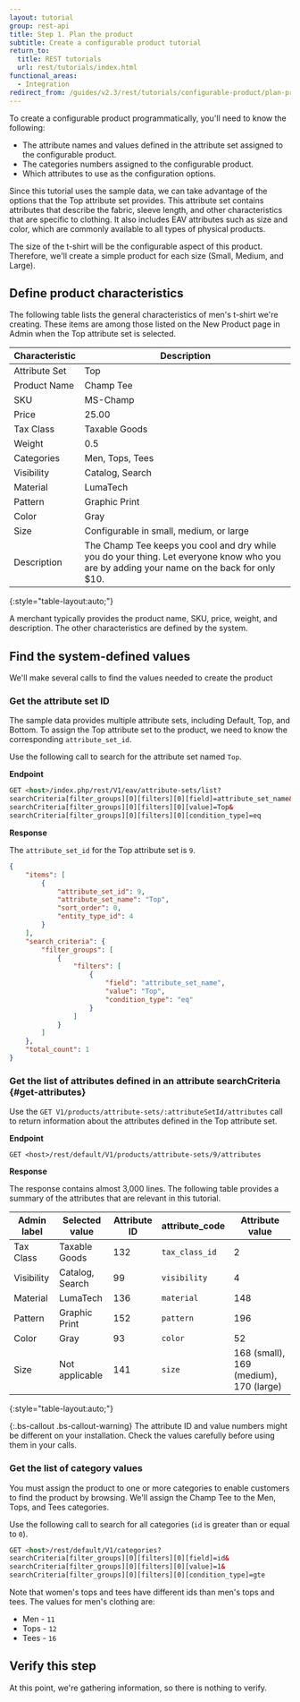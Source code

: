 ```yaml
---
layout: tutorial
group: rest-api
title: Step 1. Plan the product
subtitle: Create a configurable product tutorial
return_to:
  title: REST tutorials
  url: rest/tutorials/index.html
functional_areas:
  - Integration
redirect_from: /guides/v2.3/rest/tutorials/configurable-product/plan-product.html
---
```


To create a configurable product programmatically, you'll need to know the following:

* The attribute names and values defined in the attribute set assigned to the configurable product.
* The categories numbers assigned to the configurable product.
* Which attributes to use as the configuration options.

Since this tutorial uses the sample data, we can take advantage of the options that the Top attribute set provides. This attribute set contains attributes that describe the fabric, sleeve length, and other characteristics that are specific to clothing. It also includes EAV attributes such as size and color, which are commonly available to all types of physical products.

The size of the t-shirt will be the configurable aspect of this product. Therefore, we'll create a simple product for each size (Small, Medium, and Large).

## Define product characteristics

The following table lists the general characteristics of men's t-shirt we're creating. These items are among those listed on the New Product page in Admin when the Top attribute set is selected.

| Characteristic | Description                                                                                                                               |
| -------------- | ----------------------------------------------------------------------------------------------------------------------------------------- |
| Attribute Set  | Top                                                                                                                                       |
| Product Name   | Champ Tee                                                                                                                                 |
| SKU            | MS-Champ                                                                                                                                  |
| Price          | 25.00                                                                                                                                     |
| Tax Class      | Taxable Goods                                                                                                                             |
| Weight         | 0.5                                                                                                                                       |
| Categories     | Men, Tops, Tees                                                                                                                           |
| Visibility     | Catalog, Search                                                                                                                           |
| Material       | LumaTech                                                                                                                                  |
| Pattern        | Graphic Print                                                                                                                             |
| Color          | Gray                                                                                                                                      |
| Size           | Configurable in small, medium, or large                                                                                                   |
| Description    | The Champ Tee keeps you cool and dry while you do your thing. Let everyone know who you are by adding your name on the back for only $10. |

{:style="table-layout:auto;"}

A merchant typically provides the product name, SKU, price, weight, and description. The other characteristics are defined by the system.

## Find the system-defined values

We'll make several calls to find the values needed to create the product

### Get the attribute set ID

The sample data provides multiple attribute sets, including Default, Top, and Bottom. To assign the Top attribute set to the product, we need to know the corresponding `attribute_set_id`.

Use the following call to search for the attribute set named `Top`.

**Endpoint**

```html
GET <host>/index.php/rest/V1/eav/attribute-sets/list?
searchCriteria[filter_groups][0][filters][0][field]=attribute_set_name&
searchCriteria[filter_groups][0][filters][0][value]=Top&
searchCriteria[filter_groups][0][filters][0][condition_type]=eq
```

**Response**

The `attribute_set_id` for the Top attribute set is `9`.

```json
{
    "items": [
        {
            "attribute_set_id": 9,
            "attribute_set_name": "Top",
            "sort_order": 0,
            "entity_type_id": 4
        }
    ],
    "search_criteria": {
        "filter_groups": [
            {
                "filters": [
                    {
                        "field": "attribute_set_name",
                        "value": "Top",
                        "condition_type": "eq"
                    }
                ]
            }
        ]
    },
    "total_count": 1
}
```

### Get the list of attributes defined in an attribute searchCriteria {#get-attributes}

Use the `GET V1/products/attribute-sets/:attributeSetId/attributes` call to return information about the attributes defined in the Top attribute set.

**Endpoint**

`GET <host>/rest/default/V1/products/attribute-sets/9/attributes`

**Response**

The response contains almost 3,000 lines. The following table provides a summary of the attributes that are relevant in this tutorial.

| Admin label | Selected value  | Attribute ID | attribute_code | Attribute value                        |
| ----------- | --------------- | ------------ | -------------- | -------------------------------------- |
| Tax Class   | Taxable Goods   | 132          | `tax_class_id` | 2                                      |
| Visibility  | Catalog, Search | 99           | `visibility`   | 4                                      |
| Material    | LumaTech        | 136          | `material`     | 148                                    |
| Pattern     | Graphic Print   | 152          | `pattern`      | 196                                    |
| Color       | Gray            | 93           | `color`        | 52                                     |
| Size        | Not applicable  | 141          | `size`         | 168 (small), 169 (medium), 170 (large) |

{:style="table-layout:auto;"}

{:.bs-callout .bs-callout-warning}
The attribute ID and value numbers might be different on your installation. Check the values carefully before using them in your calls.

### Get the list of category values

You must assign the product to one or more categories to enable customers to find the product by browsing. We'll assign the Champ Tee to the Men, Tops, and Tees categories.

Use the following call to search for all categories (`id` is greater than or equal to `0`).

```html
GET <host>/rest/default/V1/categories?
searchCriteria[filter_groups][0][filters][0][field]=id&
searchCriteria[filter_groups][0][filters][0][value]=1&
searchCriteria[filter_groups][0][filters][0][condition_type]=gte
```

Note that women's tops and tees have different ids than men's tops and tees. The values for men's clothing are:

* Men - `11`
* Tops - `12`
* Tees - `16`

## Verify this step

At this point, we're gathering information, so there is nothing to verify.

